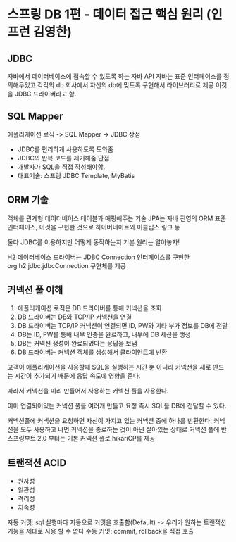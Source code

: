 # 스프링 DB 1편 - 데이터 접근 핵심 원리 (인프런 김영한)

## JDBC
자바에서 데이터베이스에 접속할 수 있도록 하는 자바 API
자바는 표준 인터페이스를 정의해두었고 각각의 db 회사에서 자신의 db에 맞도록 구현해서 라이브러리로 제공
이것을 JDBC 드라이버라고 함.

## SQL Mapper
애플리케이션 로직 -> SQL Mapper -> JDBC
장점
- JDBC를 편리하게 사용하도록 도와줌
- JDBC의 반복 코드를 제거해줌
단점
- 개발자가 SQL을 직접 작성해야함.
- 대표기술: 스프링 JDBC Template, MyBatis

## ORM 기술
객체를 관계형 데이터베이스 테이블과 매핑해주는 기술
JPA는 자바 진영의 ORM 표준 인터페이스, 이것을 구현한 것으로 하이버네이트와 이클립스 링크 등

둘다 JDBC를 이용하지만 어떻게 동작하는지 기본 원리는 알아놓자!

H2 데이터베이스 드라이버는 JDBC Connection 인터페이스를 구현한 org.h2.jdbc.jdbcConnection 구현체를 제공

## 커넥션 풀 이해
1. 애플리케이션 로직은 DB 드라이버를 통해 커넥션을 조회
2. DB 드라이버는 DB와 TCP/IP 커넥션을 연결
3. DB 드라이버는 TCP/IP 커넥션이 연결되면 ID, PW와 기타 부가 정보를 DB에 전달
4. DB는 ID, PW를 통해 내부 인증을 완료하고, 내부에 DB 세션을 생성
5. DB는 커넥션 생성이 완료되었다는 응답을 보냄
6. DB 드라이버는 커넥션 객체를 생성해서 클라이언트에 반환

고객이 애플리케이션을 사용할때 SQL을 실행하는 시간 뿐 아니라 커넥션을 새로 만드는 시간이 추가되기 때문에 응답 속도에 영향을 준다.

따라서 커넥션을 미리 만들어서 사용하는 커넥션 풀을 사용한다.

이미 연결되어있는 커넥션 풀을 여러개 만들고 요청 즉시 SQL을 DB에 전달할 수 있다.

커넥션풀에 커넥션을 요청하면 자신이 가지고 있는 커넥션 중에 하나를 반환한다.
커넥션을 모두 사용하고 나면 커넥션을 종료하는 것이 아닌 살아있는 상태로 커넥션 풀에 반
스프링부트 2.0 부터는 기본 커넥션 풀로 hikariCP를 제공

## 트랜잭션 ACID
- 원자성
- 일관성
- 격리성
- 지속성

자동 커밋: sql 실행마다 자동으로 커밋을 호출함(Default) -> 우리가 원하는 트랜잭션 기능을 제대로 사용 할 수 없다
수동 커밋: commit, rollback을 직접 호출 